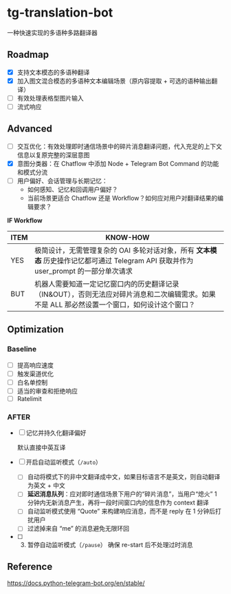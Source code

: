# tg-translation-bot

一种快速实现的多语种多路翻译器

## Roadmap

- [x] 支持文本模态的多语种翻译
- [x] 加入图文混合模态的多语种文本编辑场景（原内容提取 + 可选的语种输出翻译）
- [ ] 有效处理表格型图片输入
- [ ] 流式响应

## Advanced

- [ ] 交互优化：有效处理即时通信场景中的碎片消息翻译问题，代入充足的上下文信息以复原完整的深层意图
- [x] 意图分类器：在 Chatflow 中添加 Node + Telegram Bot Command 的功能和模式分流
- [ ] 用户偏好、会话管理与长期记忆：
    - 如何感知、记忆和回调用户偏好？
    - 当前场景更适合 Chatflow 还是 Workflow？如何应对用户对翻译结果的编辑要求？

**IF Workflow**

| ITEM | KNOW-HOW                                                     |
| ---- | ------------------------------------------------------------ |
| YES  | 极简设计，无需管理复杂的 OAI 多轮对话对象，所有 **文本模态** 历史操作记忆都可通过 Telegram API 获取并作为 user_prompt 的一部分单次请求 |
| BUT  | 机器人需要知道一定记忆窗口内的历史翻译记录（IN&OUT），否则无法应对碎片消息和二次编辑需求。如果不是 ALL 那必然设置一个窗口，如何设计这个窗口？ |

Optimization
-------------

### Baseline

- [ ] 提高响应速度
- [ ] 触发渠道优化
- [ ] 白名单控制
- [ ] 适当的审查和拒绝响应
- [ ] Ratelimit

### AFTER

- [ ] 记忆并持久化翻译偏好

  默认直接中英互译

- [ ] 开启自动监听模式（`/auto`）
   - [ ] 自动将模式下的非中文翻译成中文，如果目标语言不是英文，则自动翻译为英文 + 中文
   - [ ] **延迟消息队列**：应对即时通信场景下用户的“碎片消息”，当用户“熄火” 1 分钟内无新消息产生，再将一段时间窗口内的信息作为 context 翻译
   - [ ] 自动监听模式使用 “Quote” 来构建响应消息，而不是 reply 在 1 分钟后打扰用户
   - [ ] 过滤掉来自 “me” 的消息避免无限环回

- [ ] 
  3. 暂停自动监听模式（`/pause`）
     确保 re-start 后不处理过时消息


## Reference

https://docs.python-telegram-bot.org/en/stable/